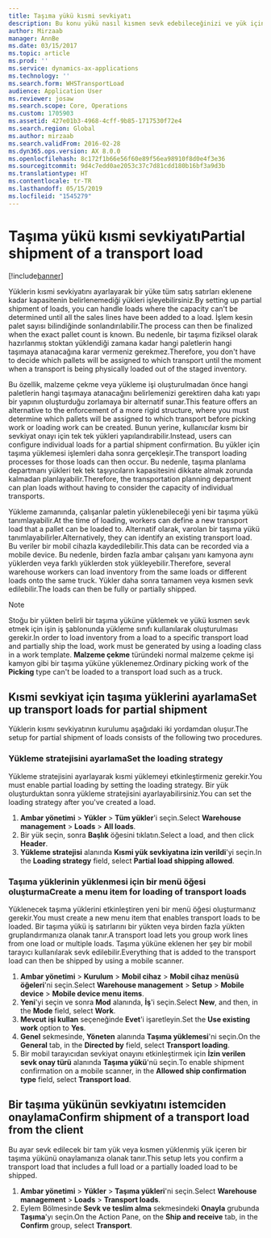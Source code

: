 ```yaml
---
title: Taşıma yükü kısmi sevkiyatı
description: Bu konu yükü nasıl kısmen sevk edebileceğinizi ve yük için kapasite planlamasını nasıl erteleyebileceğinizi açıklar.
author: Mirzaab
manager: AnnBe
ms.date: 03/15/2017
ms.topic: article
ms.prod: ''
ms.service: dynamics-ax-applications
ms.technology: ''
ms.search.form: WHSTransportLoad
audience: Application User
ms.reviewer: josaw
ms.search.scope: Core, Operations
ms.custom: 1705903
ms.assetid: 427e01b3-4968-4cff-9b85-1717530f72e4
ms.search.region: Global
ms.author: mirzaab
ms.search.validFrom: 2016-02-28
ms.dyn365.ops.version: AX 8.0.0
ms.openlocfilehash: 8c172f1b66e56f60e89f56ea98910f8d0e4f3e36
ms.sourcegitcommit: 9d4c7edd0ae2053c37c7d81cdd180b16bf3a9d3b
ms.translationtype: HT
ms.contentlocale: tr-TR
ms.lasthandoff: 05/15/2019
ms.locfileid: "1545279"
---
```

# <a name="partial-shipment-of-a-transport-load"></a><span data-ttu-id="57847-103">Taşıma yükü kısmi sevkiyatı</span><span class="sxs-lookup"><span data-stu-id="57847-103">Partial shipment of a transport load</span></span>

[!include[banner](../includes/banner.md)]

<span data-ttu-id="57847-104">Yüklerin kısmi sevkiyatını ayarlayarak bir yüke tüm satış satırları eklenene kadar kapasitenin belirlenemediği yükleri işleyebilirsiniz.</span><span class="sxs-lookup"><span data-stu-id="57847-104">By setting up partial shipment of loads, you can handle loads where the capacity can't be determined until all the sales lines have been added to a load.</span></span> <span data-ttu-id="57847-105">İşlem kesin palet sayısı bilindiğinde sonlandırılabilir.</span><span class="sxs-lookup"><span data-stu-id="57847-105">The process can then be finalized when the exact pallet count is known.</span></span> <span data-ttu-id="57847-106">Bu nedenle, bir taşıma fiziksel olarak hazırlanmış stoktan yüklendiği zamana kadar hangi paletlerin hangi taşımaya atanacağına karar vermeniz gerekmez.</span><span class="sxs-lookup"><span data-stu-id="57847-106">Therefore, you don't have to decide which pallets will be assigned to which transport until the moment when a transport is being physically loaded out of the staged inventory.</span></span>

<span data-ttu-id="57847-107">Bu özellik, malzeme çekme veya yükleme işi oluşturulmadan önce hangi paletlerin hangi taşımaya atanacağını belirlemenizi gerektiren daha katı yapı bir yapının oluşturduğu zorlamaya bir alternatif sunar.</span><span class="sxs-lookup"><span data-stu-id="57847-107">This feature offers an alternative to the enforcement of a more rigid structure, where you must determine which pallets will be assigned to which transport before picking work or loading work can be created.</span></span> <span data-ttu-id="57847-108">Bunun yerine, kullanıcılar kısmı bir sevkiyat onayı için tek tek yükleri yapılandırabilir.</span><span class="sxs-lookup"><span data-stu-id="57847-108">Instead, users can configure individual loads for a partial shipment confirmation.</span></span> <span data-ttu-id="57847-109">Bu yükler için taşıma yüklemesi işlemleri daha sonra gerçekleşir.</span><span class="sxs-lookup"><span data-stu-id="57847-109">The transport loading processes for those loads can then occur.</span></span> <span data-ttu-id="57847-110">Bu nedenle, taşıma planlama departmanı yükleri tek tek taşıyıcıların kapasitesini dikkate almak zorunda kalmadan planlayabilir.</span><span class="sxs-lookup"><span data-stu-id="57847-110">Therefore, the transportation planning department can plan loads without having to consider the capacity of individual transports.</span></span>

<span data-ttu-id="57847-111">Yükleme zamanında, çalışanlar paletin yüklenebileceği yeni bir taşıma yükü tanımlayabilir.</span><span class="sxs-lookup"><span data-stu-id="57847-111">At the time of loading, workers can define a new transport load that a pallet can be loaded to.</span></span> <span data-ttu-id="57847-112">Alternatif olarak, varolan bir taşıma yükü tanımlayabilirler.</span><span class="sxs-lookup"><span data-stu-id="57847-112">Alternatively, they can identify an existing transport load.</span></span> <span data-ttu-id="57847-113">Bu veriler bir mobil cihazla kaydedilebilir.</span><span class="sxs-lookup"><span data-stu-id="57847-113">This data can be recorded via a mobile device.</span></span> <span data-ttu-id="57847-114">Bu nedenle, birden fazla ambar çalışanı yanı kamyona aynı yüklerden veya farklı yüklerden stok yükleyebilir.</span><span class="sxs-lookup"><span data-stu-id="57847-114">Therefore, several warehouse workers can load inventory from the same loads or different loads onto the same truck.</span></span> <span data-ttu-id="57847-115">Yükler daha sonra tamamen veya kısmen sevk edilebilir.</span><span class="sxs-lookup"><span data-stu-id="57847-115">The loads can then be fully or partially shipped.</span></span>

> [!NOTE] 
> <span data-ttu-id="57847-116">Stoğu bir yükten belirli bir taşıma yüküne yüklemek ve yükü kısmen sevk etmek için işin iş şablonunda yükleme sınıfı kullanılarak oluşturulması gerekir.</span><span class="sxs-lookup"><span data-stu-id="57847-116">In order to load inventory from a load to a specific transport load and partially ship the load, work must be generated by using a loading class in a work template.</span></span> <span data-ttu-id="57847-117">**Malzeme çekme** türündeki normal malzeme çekme işi kamyon gibi bir taşıma yüküne yüklenemez.</span><span class="sxs-lookup"><span data-stu-id="57847-117">Ordinary picking work of the **Picking** type can't be loaded to a transport load such as a truck.</span></span>

## <a name="set-up-transport-loads-for-partial-shipment"></a><span data-ttu-id="57847-118">Kısmi sevkiyat için taşıma yüklerini ayarlama</span><span class="sxs-lookup"><span data-stu-id="57847-118">Set up transport loads for partial shipment</span></span>

<span data-ttu-id="57847-119">Yüklerin kısmı sevkiyatının kurulumu aşağıdaki iki yordamdan oluşur.</span><span class="sxs-lookup"><span data-stu-id="57847-119">The setup for partial shipment of loads consists of the following two procedures.</span></span>

### <a name="set-the-loading-strategy"></a><span data-ttu-id="57847-120">Yükleme stratejisini ayarlama</span><span class="sxs-lookup"><span data-stu-id="57847-120">Set the loading strategy</span></span>

<span data-ttu-id="57847-121">Yükleme stratejisini ayarlayarak kısmi yüklemeyi etkinleştirmeniz gerekir.</span><span class="sxs-lookup"><span data-stu-id="57847-121">You must enable partial loading by setting the loading strategy.</span></span> <span data-ttu-id="57847-122">Bir yük oluşturduktan sonra yükleme stratejisini ayarlayabilirsiniz.</span><span class="sxs-lookup"><span data-stu-id="57847-122">You can set the loading strategy after you've created a load.</span></span>

1. <span data-ttu-id="57847-123">**Ambar yönetimi** \> **Yükler** \> **Tüm yükler**'i seçin.</span><span class="sxs-lookup"><span data-stu-id="57847-123">Select **Warehouse management** \> **Loads** \> **All loads**.</span></span>
2. <span data-ttu-id="57847-124">Bir yük seçin, sonra **Başlık** öğesini tıklatın.</span><span class="sxs-lookup"><span data-stu-id="57847-124">Select a load, and then click **Header**.</span></span>
3. <span data-ttu-id="57847-125">**Yükleme stratejisi** alanında **Kısmi yük sevkiyatına izin verildi**'yi seçin.</span><span class="sxs-lookup"><span data-stu-id="57847-125">In the **Loading strategy** field, select **Partial load shipping allowed**.</span></span>

### <a name="create-a-menu-item-for-loading-of-transport-loads"></a><span data-ttu-id="57847-126">Taşıma yüklerinin yüklenmesi için bir menü öğesi oluşturma</span><span class="sxs-lookup"><span data-stu-id="57847-126">Create a menu item for loading of transport loads</span></span>

<span data-ttu-id="57847-127">Yüklenecek taşıma yüklerini etkinleştiren yeni bir menü öğesi oluşturmanız gerekir.</span><span class="sxs-lookup"><span data-stu-id="57847-127">You must create a new menu item that enables transport loads to be loaded.</span></span> <span data-ttu-id="57847-128">Bir taşıma yükü iş satırlarını bir yükten veya birden fazla yükten gruplandırmanıza olanak tanır.</span><span class="sxs-lookup"><span data-stu-id="57847-128">A transport load lets you group work lines from one load or multiple loads.</span></span> <span data-ttu-id="57847-129">Taşıma yüküne eklenen her şey bir mobil tarayıcı kullanılarak sevk edilebilir.</span><span class="sxs-lookup"><span data-stu-id="57847-129">Everything that is added to the transport load can then be shipped by using a mobile scanner.</span></span>

1. <span data-ttu-id="57847-130">**Ambar yönetimi** \> **Kurulum** \> **Mobil cihaz** \> **Mobil cihaz menüsü öğeleri**'ni seçin.</span><span class="sxs-lookup"><span data-stu-id="57847-130">Select **Warehouse management** \> **Setup** \> **Mobile device** \> **Mobile device menu items**.</span></span>
2. <span data-ttu-id="57847-131">**Yeni**'yi seçin ve sonra **Mod** alanında, **İş**'i seçin.</span><span class="sxs-lookup"><span data-stu-id="57847-131">Select **New**, and then, in the **Mode** field, select **Work**.</span></span>
3. <span data-ttu-id="57847-132">**Mevcut işi kullan** seçeneğinde **Evet**'i işaretleyin.</span><span class="sxs-lookup"><span data-stu-id="57847-132">Set the **Use existing work** option to **Yes**.</span></span>
4. <span data-ttu-id="57847-133">**Genel** sekmesinde, **Yöneten** alanında **Taşıma yüklemesi**'ni seçin.</span><span class="sxs-lookup"><span data-stu-id="57847-133">On the **General** tab, in the **Directed by** field, select **Transport loading**.</span></span>
5. <span data-ttu-id="57847-134">Bir mobil tarayıcıdan sevkiyat onayını etkinleştirmek için **İzin verilen sevk onay türü** alanında **Taşıma yükü**'nü seçin.</span><span class="sxs-lookup"><span data-stu-id="57847-134">To enable shipment confirmation on a mobile scanner, in the **Allowed ship confirmation type** field, select **Transport load**.</span></span>

## <a name="confirm-shipment-of-a-transport-load-from-the-client"></a><span data-ttu-id="57847-135">Bir taşıma yükünün sevkiyatını istemciden onaylama</span><span class="sxs-lookup"><span data-stu-id="57847-135">Confirm shipment of a transport load from the client</span></span>

<span data-ttu-id="57847-136">Bu ayar sevk edilecek bir tam yük veya kısmen yüklenmiş yük içeren bir taşıma yükünü onaylamanıza olanak tanır.</span><span class="sxs-lookup"><span data-stu-id="57847-136">This setup lets you confirm a transport load that includes a full load or a partially loaded load to be shipped.</span></span>

1. <span data-ttu-id="57847-137">**Ambar yönetimi** \> **Yükler** \> **Taşıma yükleri**'ni seçin.</span><span class="sxs-lookup"><span data-stu-id="57847-137">Select **Warehouse management** \> **Loads** \> **Transport loads**.</span></span>
2. <span data-ttu-id="57847-138">Eylem Bölmesinde **Sevk ve teslim alma** sekmesindeki **Onayla** grubunda **Taşıma**'yı seçin.</span><span class="sxs-lookup"><span data-stu-id="57847-138">On the Action Pane, on the **Ship and receive** tab, in the **Confirm** group, select **Transport**.</span></span>
